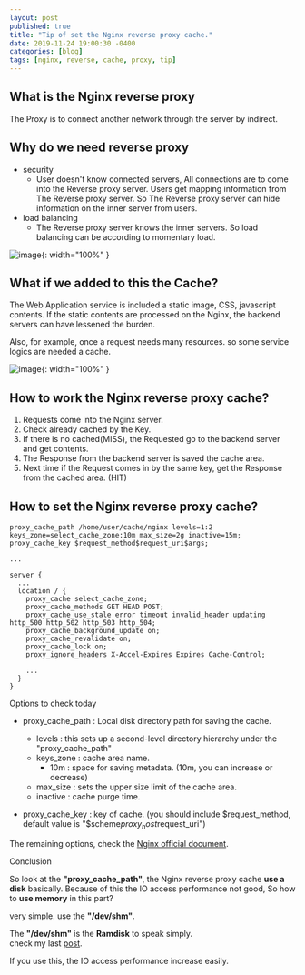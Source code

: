 ```yaml
---
layout: post
published: true
title: "Tip of set the Nginx reverse proxy cache."
date: 2019-11-24 19:00:30 -0400
categories: [blog]
tags: [nginx, reverse, cache, proxy, tip]
---
```


## What is the Nginx reverse proxy

The Proxy is to connect another network through the server by indirect.

## Why do we need reverse proxy 

 - security
     - User doesn't know connected servers, All connections are to come into the Reverse proxy server. Users get mapping information from The Reverse proxy server. So The Reverse proxy server can hide information on the inner server from users.
 - load balancing
     - The Reverse proxy server knows the inner servers. So load balancing can be according to momentary load.

![image](https://user-images.githubusercontent.com/4101636/69491513-a6f53000-0ed9-11ea-98eb-71831c424643.png){: width="100%" }

## What if we added to this the Cache?

The Web Application service is included a static image, CSS, javascript contents. If the static contents are processed on the Nginx, the backend servers can have lessened the burden.

Also, for example, once a request needs many resources. so some service logics are needed a cache.

![image](https://user-images.githubusercontent.com/4101636/69491589-a5783780-0eda-11ea-8e26-0e3cea3899ff.png){: width="100%" }

## How to work the Nginx reverse proxy cache?

 1. Requests come into the Nginx server.
 2. Check already cached by the Key.
 3. If there is no cached(MISS), the Requested go to the backend server and get contents.
 4. The Response from the backend server is saved the cache area.
 5. Next time if the Request comes in by the same key, get the Response from the cached area. (HIT)

## How to set the Nginx reverse proxy cache?

```
proxy_cache_path /home/user/cache/nginx levels=1:2 keys_zone=select_cache_zone:10m max_size=2g inactive=15m;
proxy_cache_key $request_method$request_uri$args;

...

server {
  ...
  location / {
    proxy_cache select_cache_zone;
    proxy_cache_methods GET HEAD POST;
    proxy_cache_use_stale error timeout invalid_header updating http_500 http_502 http_503 http_504;
    proxy_cache_background_update on;
    proxy_cache_revalidate on;
    proxy_cache_lock on;
    proxy_ignore_headers X-Accel-Expires Expires Cache-Control;

    ...
  }
}
```

Options to check today

 - proxy_cache_path : Local disk directory path for saving the cache.
    - levels : this sets up a second-level directory hierarchy under the "proxy_cache_path"
    - keys_zone : cache area name.
        - 10m : space for saving metadata. (10m, you can increase or decrease)
    - max_size : sets the upper size limit of the cache area.
    - inactive : cache purge time.
    
 - proxy_cache_key : key of cache. (you should include $request_method, default value is "$scheme$proxy_host$request_uri")
 
The remaining options, check the [Nginx official document](http://nginx.org/en/docs/http/ngx_http_proxy_module.html).
 
Conclusion 
 
So look at the **"proxy_cache_path"**, the Nginx reverse proxy cache **use a disk** basically.
Because of this the IO access performance not good, So how to **use memory** in this part?

very simple. use the **"/dev/shm"**.

The **"/dev/shm"** is the **Ramdisk** to speak simply. <br>
check my last [post](https://leekyoungil.github.io/blog/2019/09/29/About_the_dev_shm_easy_to_use_the_Linux_ramdisk.html).

If you use this, the IO access performance increase easily.
